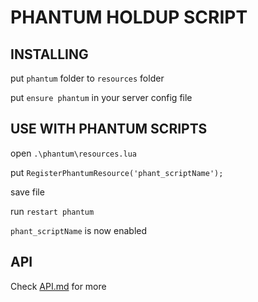 # PHANTUM HOLDUP SCRIPT

## INSTALLING

put `phantum` folder to `resources` folder

put `ensure phantum` in your server config file


## USE WITH PHANTUM SCRIPTS

open `.\phantum\resources.lua`

put `RegisterPhantumResource('phant_scriptName');`

save file

run `restart phantum`

`phant_scriptName` is now enabled

## API
Check [API.md](./API.md) for more